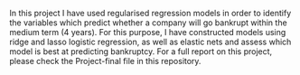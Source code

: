 In this project I have used regularised regression models in order to identify the variables which predict whether a company will go bankrupt within the medium term (4 years). 
For this purpose, I have constructed models using ridge and lasso logistic regression, as well as elastic nets and assess which model is best at predicting bankruptcy.
For a full report on this project, please check the Project-final file in this repository.
